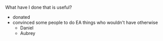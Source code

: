 What have I done that is useful?

- donated
- convinced some people to do EA things who wouldn't have otherwise
  - Daniel
  - Aubrey
